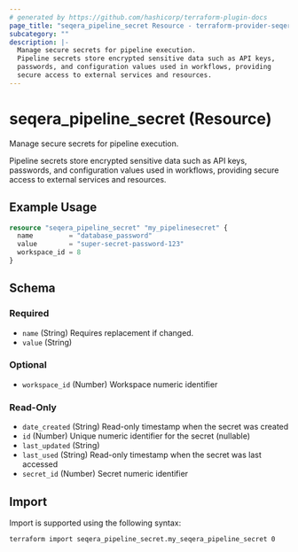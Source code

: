 ```yaml
---
# generated by https://github.com/hashicorp/terraform-plugin-docs
page_title: "seqera_pipeline_secret Resource - terraform-provider-seqera"
subcategory: ""
description: |-
  Manage secure secrets for pipeline execution.
  Pipeline secrets store encrypted sensitive data such as API keys,
  passwords, and configuration values used in workflows, providing
  secure access to external services and resources.
---
```


# seqera_pipeline_secret (Resource)

Manage secure secrets for pipeline execution.

Pipeline secrets store encrypted sensitive data such as API keys,
passwords, and configuration values used in workflows, providing
secure access to external services and resources.

## Example Usage

```terraform
resource "seqera_pipeline_secret" "my_pipelinesecret" {
  name         = "database_password"
  value        = "super-secret-password-123"
  workspace_id = 8
}
```

<!-- schema generated by tfplugindocs -->
## Schema

### Required

- `name` (String) Requires replacement if changed.
- `value` (String)

### Optional

- `workspace_id` (Number) Workspace numeric identifier

### Read-Only

- `date_created` (String) Read-only timestamp when the secret was created
- `id` (Number) Unique numeric identifier for the secret (nullable)
- `last_updated` (String)
- `last_used` (String) Read-only timestamp when the secret was last accessed
- `secret_id` (Number) Secret numeric identifier

## Import

Import is supported using the following syntax:

```shell
terraform import seqera_pipeline_secret.my_seqera_pipeline_secret 0
```
